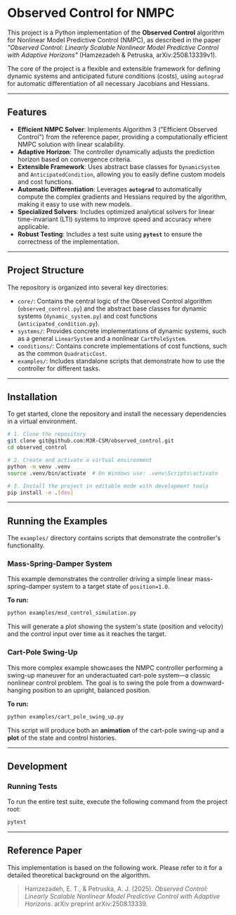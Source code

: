 # Observed Control for NMPC

This project is a Python implementation of the **Observed Control** algorithm for Nonlinear Model Predictive Control (NMPC), as described in the paper *"Observed Control: Linearly Scalable Nonlinear Model Predictive Control with Adaptive Horizons"* (Hamzezadeh & Petruska, arXiv:2508.13339v1).

The core of the project is a flexible and extensible framework for defining dynamic systems and anticipated future conditions (costs), using `autograd` for automatic differentiation of all necessary Jacobians and Hessians.

-----

## Features 

  * **Efficient NMPC Solver**: Implements Algorithm 3 ("Efficient Observed Control") from the reference paper, providing a computationally efficient NMPC solution with linear scalability.
  * **Adaptive Horizon**: The controller dynamically adjusts the prediction horizon based on convergence criteria.
  * **Extensible Framework**: Uses abstract base classes for `DynamicSystem` and `AnticipatedCondition`, allowing you to easily define custom models and cost functions.
  * **Automatic Differentiation**: Leverages **`autograd`** to automatically compute the complex gradients and Hessians required by the algorithm, making it easy to use with new models.
  * **Specialized Solvers**: Includes optimized analytical solvers for linear time-invariant (LTI) systems to improve speed and accuracy where applicable.
  * **Robust Testing**: Includes a test suite using **`pytest`** to ensure the correctness of the implementation.

-----

## Project Structure

The repository is organized into several key directories:

  * `core/`: Contains the central logic of the Observed Control algorithm (`observed_control.py`) and the abstract base classes for dynamic systems (`dynamic_system.py`) and cost functions (`anticipated_condition.py`).
  * `systems/`: Provides concrete implementations of dynamic systems, such as a general `LinearSystem` and a nonlinear `CartPoleSystem`.
  * `conditions/`: Contains concrete implementations of cost functions, such as the common `QuadraticCost`.
  * `examples/`: Includes standalone scripts that demonstrate how to use the controller for different tasks.

-----

## Installation 

To get started, clone the repository and install the necessary dependencies in a virtual environment.

```bash
# 1. Clone the repository
git clone git@github.com:M3R-CSM/observed_control.git
cd observed_control

# 2. Create and activate a virtual environment
python -m venv .venv
source .venv/bin/activate  # On Windows use: .venv\Scripts\activate

# 3. Install the project in editable mode with development tools
pip install -e .[dev]
```

-----

## Running the Examples 

The `examples/` directory contains scripts that demonstrate the controller's functionality.

### Mass-Spring-Damper System

This example demonstrates the controller driving a simple linear mass-spring-damper system to a target state of `position=1.0`.

**To run:**

```bash
python examples/msd_control_simulation.py
```

This will generate a plot showing the system's state (position and velocity) and the control input over time as it reaches the target.

### Cart-Pole Swing-Up

This more complex example showcases the NMPC controller performing a swing-up maneuver for an underactuated cart-pole system—a classic nonlinear control problem. The goal is to swing the pole from a downward-hanging position to an upright, balanced position.

**To run:**

```bash
python examples/cart_pole_swing_up.py
```

This script will produce both an **animation** of the cart-pole swing-up and a **plot** of the state and control histories.

-----

## Development

### Running Tests 

To run the entire test suite, execute the following command from the project root:

```bash
pytest
```

-----

## Reference Paper

This implementation is based on the following work. Please refer to it for a detailed theoretical background on the algorithm.

> Hamzezadeh, E. T., & Petruska, A. J. (2025). *Observed Control: Linearly Scalable Nonlinear Model Predictive Control with Adaptive Horizons*. arXiv preprint arXiv:2508.13339.
